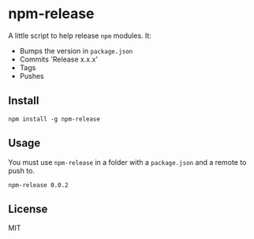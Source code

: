 # npm-release

A little script to help release `npm` modules. It:

- Bumps the version in `package.json`
- Commits 'Release x.x.x'
- Tags
- Pushes

## Install

`npm install -g npm-release`

## Usage

You must use `npm-release` in a folder with a `package.json` and a remote to push to.

`npm-release 0.0.2`

## License

MIT